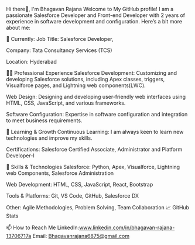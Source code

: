 Hi there👋, I'm Bhagavan Rajana
Welcome to My GitHub profile! I am a passionate Salesforce Developer and Front-end Developer with 2 years of experience in software development and configuration. Here’s a bit more about me:


🔭 Currently:
Job Title: Salesforce Developer,

Company: Tata Consultancy Services (TCS)

Location: Hyderabad


👨‍💻 Professional Experience
Salesforce Development: Customizing and developing Salesforce solutions, including Apex classes, triggers, Visualforce pages, and Lightning web components(LWC).

Web Design: Designing and developing user-friendly web interfaces using HTML, CSS, JavaScript, and various frameworks.

Software Configuration: Expertise in software configuration and integration to meet business requirements.

🌱 Learning & Growth
Continuous Learning: I am always keen to learn new technologies and improve my skills.

Certifications: Salesforce Certified Associate, Administrator and Platform Developer-I

💼 Skills & Technologies
Salesforce: Python,  Apex, Visualforce, Lightning web Components, Salesforce Administration

Web Development: HTML, CSS, JavaScript, React, Bootstrap

Tools & Platforms: Git, VS Code, GitHub, Salesforce DX

Other: Agile Methodologies, Problem Solving, Team Collaboration
📈 GitHub Stats

📫 How to Reach Me
LinkedIn:www.linkedin.com/in/bhagavan-rajana-13706717a
Email:  Bhagavanrajana6875@gmail.com


